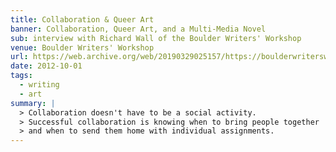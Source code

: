 ```yaml
---
title: Collaboration & Queer Art
banner: Collaboration, Queer Art, and a Multi-Media Novel
sub: interview with Richard Wall of the Boulder Writers' Workshop
venue: Boulder Writers' Workshop
url: https://web.archive.org/web/20190329025157/https://boulderwritersworkshop.com/2012/08/31/eric-meyer-discusses-collaboration-queer-art-and-his-multi-media-novel/
date: 2012-10-01
tags:
  - writing
  - art
summary: |
  > Collaboration doesn't have to be a social activity.
  > Successful collaboration is knowing when to bring people together
  > and when to send them home with individual assignments.
---
```

